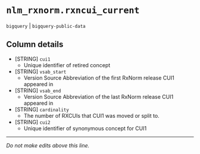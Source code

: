 # `nlm_rxnorm.rxncui_current`
`bigquery` | `bigquery-public-data`

## Column details
* [STRING]    `cui1`
  - Unique identifier of retired concept
* [STRING]    `vsab_start`
  - Version Source Abbreviation of the first RxNorm release CUI1 appeared in
* [STRING]    `vsab_end`
  - Version Source Abbreviation of the last RxNorm release CUI1 appeared in
* [STRING]    `cardinality`
  - The number of RXCUIs that CUI1 was moved or split to.
* [STRING]    `cui2`
  - Unique identifier of synonymous concept for CUI1

-------------------------------------------------------------------------------
*Do not make edits above this line.*
